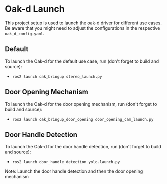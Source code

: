 # Oak-d Launch

This project setup is used to launch the oak-d driver for different use cases. Be aware that you might need to adjust the configurations in the respective `oak_d_config.yaml`.
## Default

To launch the Oak-d for the default use case, run (don't forget to build and source):
- `ros2 launch oak_bringup stereo_launch.py`

## Door Opening Mechanism

To launch the Oak-d for the door opening mechanism, run (don't forget to build and source):
- `ros2 launch oak_bringup_door_opening door_opening_cam_launch.py`

## Door Handle Detection

To launch the Oak-d for the door handle detection, run (don't forget to build and source):
- `ros2 launch door_handle_detection yolo.launch.py`

Note:
    Launch the door handle detection and then the door opening mechanism